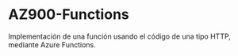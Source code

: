 # AZ900-Functions
Implementación de una función usando el código de una tipo HTTP, mediante Azure Functions.
